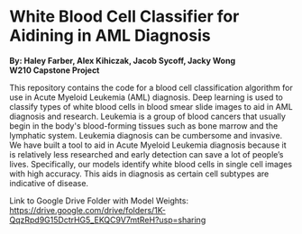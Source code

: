 # White Blood Cell Classifier for Aidining in AML Diagnosis

**By: Haley Farber, Alex Kihiczak, Jacob Sycoff, Jacky Wong**
<br /> **W210 Capstone Project** <br /> 

This repository contains the code for a blood cell classification algorithm for use in Acute Myeloid Leukemia (AML) diagnosis. Deep learning is used to classify types of white blood cells in blood smear slide images to aid in AML diagnosis and research. Leukemia is a group of blood cancers that usually begin in the body's blood-forming tissues such as bone marrow and the lymphatic system. Leukemia diagnosis can be cumbersome and invasive. We have built a tool to aid in Acute Myeloid Leukemia diagnosis because it is relatively less researched and early detection can save a lot of people’s lives. Specifically, our models identify white blood cells in single cell images with high accuracy. This aids in diagnosis as certain cell subtypes are indicative of disease.

Link to Google Drive Folder with Model Weights: https://drive.google.com/drive/folders/1K-QqzRpd9G15DctrHG5_EKQC9V7mtReH?usp=sharing
